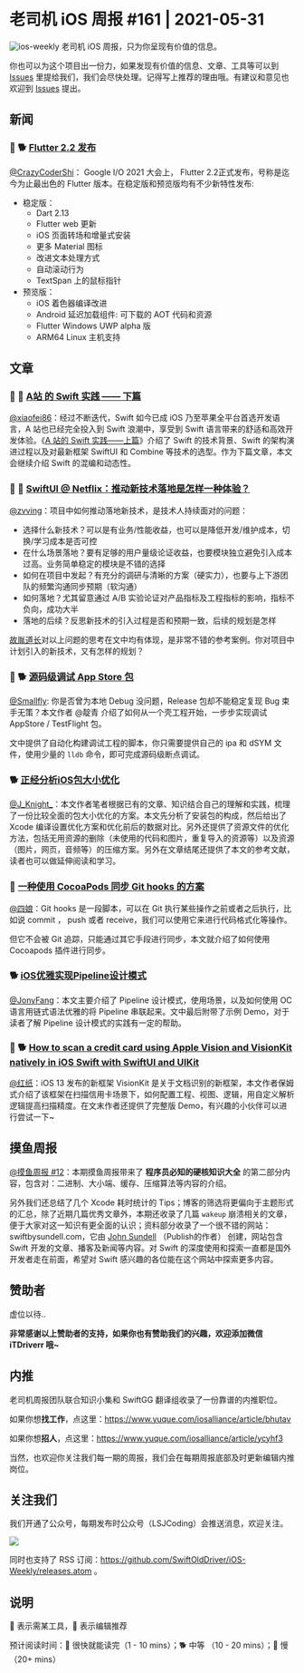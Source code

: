 # 老司机 iOS 周报 #161 | 2021-05-31

![ios-weekly](https://github.com/SwiftOldDriver/iOS-Weekly/blob/master/assets/ios-weekly.png?raw=true)
老司机 iOS 周报，只为你呈现有价值的信息。

你也可以为这个项目出一份力，如果发现有价值的信息、文章、工具等可以到 [Issues](https://github.com/SwiftOldDriver/iOS-Weekly/issues) 里提给我们，我们会尽快处理。记得写上推荐的理由哦。有建议和意见也欢迎到 [Issues](https://github.com/SwiftOldDriver/iOS-Weekly/issues) 提出。

## 新闻

### 🌟 🐕 [Flutter 2.2 发布](https://mp.weixin.qq.com/s/_btkqmzWMeZLlL4UdhtUhw)

[@CrazyCoderShi](https://github.com/CrazyCoderShi)： Google I/O 2021 大会上， Flutter 2.2正式发布，号称是迄今为止最出色的 Flutter 版本。在稳定版和预览版均有不少新特性发布:
- 稳定版：
    - Dart 2.13
    - Flutter web 更新
    - iOS 页面转场和增量式安装
    - 更多 Material 图标
    - 改进文本处理方式
    - 自动滚动行为
    - TextSpan 上的鼠标指针
- 预览版：
    - iOS 着色器编译改进
    - Android 延迟加载组件: 可下载的 AOT 代码和资源
    - Flutter Windows UWP alpha 版
    - ARM64 Linux 主机支持

## 文章

### 🌟 🐢 [A站 的 Swift 实践 —— 下篇](https://mp.weixin.qq.com/s/EIPHLdxBMb5MiRDDfxzJtA)

[@xiaofei86](https://github.com/xiaofei86)：经过不断迭代，Swift 如今已成 iOS 乃至苹果全平台首选开发语言，A 站也已经完全投入到 Swift 浪潮中，享受到 Swift 语言带来的舒适和高效开发体验。《[A 站的 Swift 实践——上篇](https://mp.weixin.qq.com/s?__biz=MzkxOTI0MTA2OA==&mid=2247485577&idx=1&sn=8afb1e639a832c10a966ff0ab7576b44&chksm=c1a4608af6d3e99ceeff729ea6736394266cbca7ac46040a1401d1dd805d4ae0950a5f1ae411&scene=21#wechat_redirect)》介绍了 Swift 的技术背景、Swift 的架构演进过程以及对最新框架 SwiftUI 和 Combine 等技术的选型。作为下篇文章，本文会继续介绍 Swift 的混编和动态性。

### 🌟 🐎 [SwiftUI @ Netflix：推动新技术落地是怎样一种体验？](https://mp.weixin.qq.com/s/oRPRCx78owLe3_gROYapCw)

[@zvving](https://github.com/zvving)：项目中如何推动落地新技术，是技术人持续面对的问题：

- 选择什么新技术？可以是有业务/性能收益，也可以是降低开发/维护成本，切换/学习成本是否可控
- 在什么场景落地？要有足够的用户量级论证收益，也要模块独立避免引入成本过高。业务简单稳定的模块是不错的选择
- 如何在项目中发起？有充分的调研与清晰的方案（硬实力），也要与上下游团队的频繁沟通同步预期（软沟通）
- 如何落地？尤其留意通过 A/B 实验论证对产品指标及工程指标的影响，指标不负向，成功大半
- 落地的后续？反思新技术的引入过程是否和预期一致，后续的规划是怎样

[故胤道长](https://www.jianshu.com/u/8d5b91490ca5)对以上问题的思考在文中均有体现，是非常不错的参考案例。你对项目中计划引入的新技术，又有怎样的规划？

### 🚧 🐕 [源码级调试 App Store 包](https://blog.indigo.codes/2021/05/23/debug-your-app-store-app/)

[@Smallfly](https://github.com/iostalks): 你是否曾为本地 Debug 没问题，Release 包却不能稳定复现 Bug 束手无策？本文作者 @靛青 介绍了如何从一个壳工程开始，一步步实现调试 AppStore / TestFlight 包。

文中提供了自动化构建调试工程的脚本，你只需要提供自己的 ipa 和 dSYM 文件，使用少量的 `lldb` 命令，即可完成源码级断点调试。


### 🐕 [正经分析iOS包大小优化](https://mp.weixin.qq.com/s?__biz=MzU3NTY3MTQzMg==&mid=2247505253&idx=1&sn=7123c2548a3d8412a6e0ec6e72634664&chksm=fd1d0882ca6a81948d0125ca7d5a8d614bb2f79b8dc274a6d59205ddc74b71d3242826bc7e42&mpshare=1&scene=1&srcid=0527S6Ko4joeOz56MiT0Vzfj&sharer_sharetime=1622074623255&sharer_shareid=283ec3502fd417eeb429d443f712b520#rd)


[@J_Knight_](https://github.com/knightsj)：本文作者笔者根据已有的文章、知识结合自己的理解和实践，梳理了一份比较全面的包大小优化的方案。本文先分析了安装包的构成，然后给出了 Xcode 编译设置优化方案和优化前后的数据对比。另外还提供了资源文件的优化方法，包括无用资源的删除（未使用的代码和图片，重复导入的资源等）以及资源（图片，网页，音频等）的压缩方案。另外在文章结尾还提供了本文的参考文献，读者也可以做延伸阅读和学习。


### 🐎 [一种使用 CocoaPods 同步 Git hooks 的方案](https://dirtmelon.github.io/posts/cocoapods-sync-githooks/)

[@四娘](https://kemchenj.github.io/)：Git hooks 是一段脚本，可以在 Git 执行某些操作之前或者之后执行，比如说 commit ， push 或者 receive，我们可以使用它来进行代码格式化等操作。

但它不会被 Git 追踪，只能通过其它手段进行同步，本文就介绍了如何使用 Cocoapods 插件进行同步。


### 🐕 [iOS优雅实现Pipeline设计模式](https://github.com/ChenZeBin/blogs/blob/master/%E6%96%87%E7%AB%A0/PipelineDesign/iOS%E4%BC%98%E9%9B%85%E5%AE%9E%E7%8E%B0Pipeline%E8%AE%BE%E8%AE%A1%E6%A8%A1%E5%BC%8F.md)

[@JonyFang](https://github.com/JonyFang)：本文主要介绍了 Pipeline 设计模式，使用场景，以及如何使用 OC 语言用链式语法优雅的将 Pipeline 串联起来。文中最后附带了示例 Demo，对于读者了解 Pipeline 设计模式的实践有一定的帮助。

### 🚧 🐕 [How to scan a credit card using Apple Vision and VisionKit natively in iOS Swift with SwiftUI and UIKit](https://khalidasad93.medium.com/how-to-scan-a-credit-card-using-apple-vision-and-visionkit-natively-in-ios-swift-with-swiftui-and-247fa0863141)

[@红纸](https://github.com/nianran)：iOS 13 发布的新框架 VisionKit 是关于文档识别的新框架，本文作者保姆式介绍了该框架在扫描信用卡场景下，如何配置工程、视图、逻辑，用自定义解析逻辑提高扫描精度。在文末作者还提供了完整版 Demo，有兴趣的小伙伴可以进行尝试一下~

## 摸鱼周报

[@摸鱼周报 #12](https://mp.weixin.qq.com/s/hJkXjH1OFoF1XSd1ENlpAQ)：本期摸鱼周报带来了 **程序员必知的硬核知识大全** 的第二部分内容，包含对：二进制、大小端、缓存、压缩算法等内容的介绍。

另外我们还总结了几个 Xcode 耗时统计的 Tips；博客的筛选将更偏向于主题形式的汇总，除了近期几篇优秀文章外，本期还收录了几篇 `wakeup` 崩溃相关的文章，便于大家对这一知识有更全面的认识；资料部分收录了一个很不错的网站：swiftbysundell.com，它由 [John Sundell](https://twitter.com/johnsundell) （Publish的作者） 创建，网站包含 Swift 开发的文章、播客及新闻等内容。对 Swift 的深度使用和探索一直都是国外开发者走在前面，希望对 Swift 感兴趣的各位能在这个网站中探索更多内容。


## 赞助者

虚位以待..

**非常感谢以上赞助者的支持，如果你也有赞助我们的兴趣，欢迎添加微信 iTDriverr 哦~**

## 内推

老司机周报团队联合知识小集和 SwiftGG 翻译组收录了一份靠谱的内推职位。

如果你想**找工作**，点这里：https://www.yuque.com/iosalliance/article/bhutav

如果你想**招人**，点这里：https://www.yuque.com/iosalliance/article/ycyhf3

当然，也欢迎你关注我们每一期的周报，我们会在每期周报底部及时更新编辑内推岗位。

## 关注我们

我们开通了公众号，每期发布时公众号（LSJCoding）会推送消息，欢迎关注。

![](https://github.com/SwiftOldDriver/iOS-Weekly/blob/master/assets/qrcode_for_wechat.jpg?raw=true)

同时也支持了 RSS 订阅：https://github.com/SwiftOldDriver/iOS-Weekly/releases.atom 。

## 说明

🚧 表示需某工具，🌟 表示编辑推荐

预计阅读时间：🐎 很快就能读完（1 - 10 mins）；🐕 中等 （10 - 20 mins）；🐢 慢（20+ mins）

